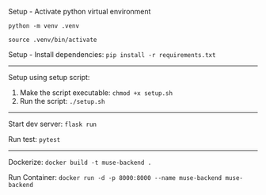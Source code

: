 Setup - Activate python virtual environment

   `python -m venv .venv`

   `source .venv/bin/activate`

Setup - Install dependencies: ` pip install -r requirements.txt `

----

Setup using setup script:
1. Make the script executable: `chmod +x setup.sh`
2. Run the script: `./setup.sh`

---

Start dev server: `flask run`

Run test: `pytest`

---

Dockerize: `docker build -t muse-backend .`

Run Container: `docker run -d -p 8000:8000 --name muse-backend muse-backend`